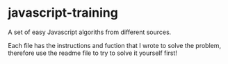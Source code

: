 # javascript-training
A set of easy Javascript algoriths from different sources.

Each file has the instructions and fuction that I wrote to solve the problem, therefore use the readme file to try to solve it yourself first!
